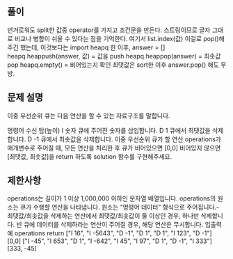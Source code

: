 ## 풀이
번거로워도 split한 값중 operator를 가지고 조건문을 만든다.
스트링이므로 글자 그대로 비교나 병합이 쉬울 수 있다는 점을 기억한다.
여기서 list.index(값) 이걸로 pop()해주긴 했는데,
이것보다는 import heapq 한 이후,
answer = []
heapq.heappush(answer, 값) = 값을 push
heapq.heappop(answer) = 최솟값 pop
heapq.empty() = 비어있는지 확인
최댓값은 sort한 이후 answer.pop() 해도 무방.

## 문제 설명
이중 우선순위 큐는 다음 연산을 할 수 있는 자료구조를 말합니다.

명령어	수신 탑(높이)
I 숫자	큐에 주어진 숫자를 삽입합니다.
D 1	큐에서 최댓값을 삭제합니다.
D -1	큐에서 최솟값을 삭제합니다.
이중 우선순위 큐가 할 연산 operations가 매개변수로 주어질 때, 모든 연산을 처리한 후 큐가 비어있으면 [0,0] 비어있지 않으면 [최댓값, 최솟값]을 return 하도록 solution 함수를 구현해주세요.

## 제한사항
operations는 길이가 1 이상 1,000,000 이하인 문자열 배열입니다.
operations의 원소는 큐가 수행할 연산을 나타냅니다.
원소는 “명령어 데이터” 형식으로 주어집니다.- 최댓값/최솟값을 삭제하는 연산에서 최댓값/최솟값이 둘 이상인 경우, 하나만 삭제합니다.
빈 큐에 데이터를 삭제하라는 연산이 주어질 경우, 해당 연산은 무시합니다.
입출력 예
operations	return
["I 16", "I -5643", "D -1", "D 1", "D 1", "I 123", "D -1"]	[0,0]
["I -45", "I 653", "D 1", "I -642", "I 45", "I 97", "D 1", "D -1", "I 333"]	[333, -45]
